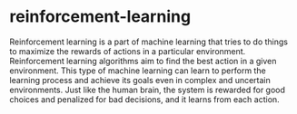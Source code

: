 # reinforcement-learning
Reinforcement learning is a part of machine learning that tries to do things to maximize the rewards of actions in a particular environment. Reinforcement learning algorithms aim to find the best action in a given environment. This type of machine learning can learn to perform the learning process and achieve its goals even in complex and uncertain environments. Just like the human brain, the system is rewarded for good choices and penalized for bad decisions, and it learns from each action.
